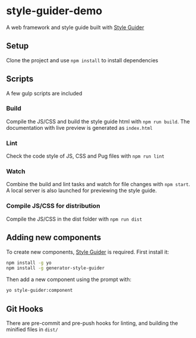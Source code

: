 # style-guider-demo

A web framework and style guide built with [Style Guider](https://www.npmjs.com/package/generator-style-guider)

## Setup

Clone the project and use `npm install` to install dependencies

## Scripts

A few gulp scripts are included

### Build

Compile the JS/CSS and build the style guide html with `npm run build`. The documentation with live preview is generated as `index.html`

### Lint

Check the code style of JS, CSS and Pug files with `npm run lint`

### Watch

Combine the build and lint tasks and watch for file changes with `npm start`. A local server is also launched for previewing the style guide.

### Compile JS/CSS for distribution

Compile the JS/CSS in the dist folder with `npm run dist`

## Adding new components

To create new components, [Style Guider](https://www.npmjs.com/package/generator-style-guider) is required. First install it:

```bash
npm install -g yo
npm install -g generator-style-guider
```

Then add a new component using the prompt with:

```bash
yo style-guider:component
```

## Git Hooks

There are pre-commit and pre-push hooks for linting, and building the minified files in `dist/`

